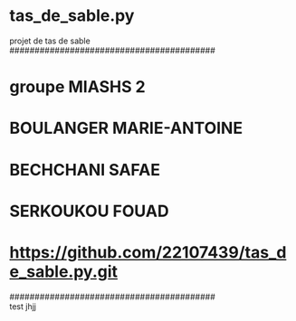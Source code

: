 # tas_de_sable.py
projet de tas de sable
#########################################
# groupe MIASHS 2
# BOULANGER MARIE-ANTOINE
# BECHCHANI SAFAE           
# SERKOUKOU FOUAD
# https://github.com/22107439/tas_de_sable.py.git
#########################################           
test
jhjj

